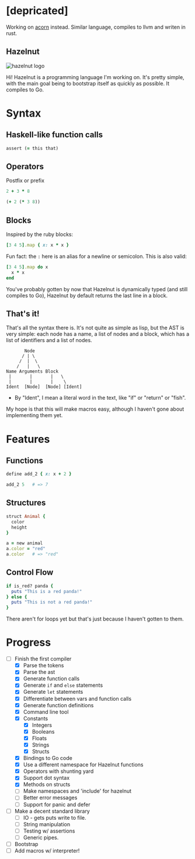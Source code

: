 
# [depricated]

Working on [acorn](https://github.com/Charlesetc/acorn) instead. Similar language, compiles to llvm and writen in rust.

## Hazelnut

![hazelnut logo](http://www.charlesetc.com/hazelnut/logo/hazelnut.svg)

Hi! Hazelnut is a programming language I'm working on.
It's pretty simple, with the main goal being to bootstrap
itself as quickly as possible. It compiles to Go.

# Syntax

## Haskell-like function calls

```ruby
assert (= this that)
```

## Operators

Postfix or prefix

```ruby
2 + 3 * 8
```

```ruby
(+ 2 (* 3 8))
```

## Blocks

Inspired by the ruby blocks:
```ruby
[3 4 5].map { x: x * x }
```

Fun fact: the `:` here is an alias for a newline or semicolon. This is also valid:

```ruby
[3 4 5].map do x
  x * x
end
```

You've probably gotten by now that Hazelnut is dynamically typed (and still compiles to Go), Hazelnut by default returns the last line in a block.

## That's it!

That's all the syntax there is. It's not quite as simple as lisp, but the AST is very simple:
each node has a name, a list of nodes and a block, which has a list of identifiers and a list of nodes.
```
       Node
      / | \
     /  |  \
    /   |   \
Name Arguments Block
 |       |       |   \
 |       |       |    \
Ident  [Node]  [Node] [Ident]
```
* By "Ident", I mean a literal word in the text, like "if" or "return" or "fish".

My hope is that this will make macros easy, although I haven't gone about implementing them yet.

# Features

## Functions

```ruby
define add_2 { x: x + 2 }

add_2 5   # => 7
```

## Structures
```ruby
struct Animal {
  color
  height
}

a = new animal
a.color = "red"
a.color   # => "red"
```

## Control Flow

```ruby
if is_red? panda {
  puts "This is a red panda!"
} else {
  puts "This is not a red panda!"
}
```

There aren't for loops yet but that's just because I haven't gotten to them.

# Progress

* [ ] Finish the first compiler
  - [x] Parse the tokens
  - [x] Parse the ast
  - [x] Generate function calls
  - [x] Generate `if` and `else` statements
  - [x] Generate `let` statements
  - [x] Differentiate between vars and function calls
  - [x] Generate function definitions
  - [x] Command line tool
  - [x] Constants
      * [x] Integers
      * [x] Booleans
      * [x] Floats
      * [x] Strings
      * [x] Structs
  - [x] Bindings to Go code
  - [x] Use a different namespace for Hazelnut functions
  - [x] Operators with shunting yard
  - [x] Support dot syntax
  - [x] Methods on structs
  - [ ] Make namespaces and 'include' for hazelnut
  - [ ] Better error messages
  - [ ] Support for panic and defer
* [ ] Make a decent standard library
  - [ ] IO - gets puts write to file.
  - [ ] String manipulation
  - [ ] Testing w/ assertions
  - [ ] Generic pipes.
* [ ] Bootstrap
* [ ] Add macros w/ interpreter!
